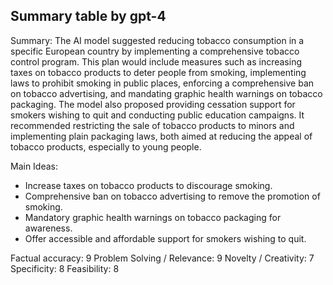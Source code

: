 ## Summary table by gpt-4
Summary: 
The AI model suggested reducing tobacco consumption in a specific European country by implementing a comprehensive tobacco control program. This plan would include measures such as increasing taxes on tobacco products to deter people from smoking, implementing laws to prohibit smoking in public places, enforcing a comprehensive ban on tobacco advertising, and mandating graphic health warnings on tobacco packaging. The model also proposed providing cessation support for smokers wishing to quit and conducting public education campaigns. It recommended restricting the sale of tobacco products to minors and implementing plain packaging laws, both aimed at reducing the appeal of tobacco products, especially to young people.

Main Ideas: 
- Increase taxes on tobacco products to discourage smoking.
- Comprehensive ban on tobacco advertising to remove the promotion of smoking.
- Mandatory graphic health warnings on tobacco packaging for awareness.
- Offer accessible and affordable support for smokers wishing to quit.

Factual accuracy: 9
Problem Solving / Relevance: 9
Novelty / Creativity: 7
Specificity: 8
Feasibility: 8